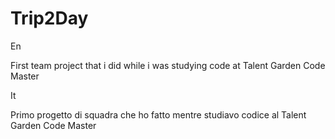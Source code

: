 # Trip2Day
En

First team project that i did while i was studying code at Talent Garden Code Master

It

Primo progetto di squadra che ho fatto mentre studiavo codice al Talent Garden Code Master
